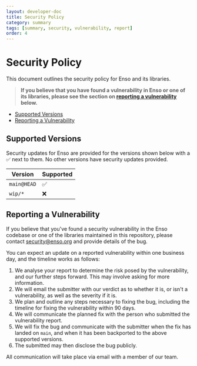 ```yaml
---
layout: developer-doc
title: Security Policy
category: summary
tags: [summary, security, vulnerability, report]
order: 4
---
```


# Security Policy

This document outlines the security policy for Enso and its libraries.

> **If you believe that you have found a vulnerability in Enso or one of its
> libraries, please see the section on
> [reporting a vulnerability](#reporting-a-vulnerability) below.**

<!-- MarkdownTOC levels="2" autolink="true" -->

- [Supported Versions](#supported-versions)
- [Reporting a Vulnerability](#reporting-a-vulnerability)

<!-- /MarkdownTOC -->

## Supported Versions

Security updates for Enso are provided for the versions shown below with a
:white_check_mark: next to them. No other versions have security updates
provided.

| Version     | Supported          |
| ----------- | ------------------ |
| `main@HEAD` | :white_check_mark: |
| `wip/*`     | :x:                |

## Reporting a Vulnerability

If you believe that you've found a security vulnerability in the Enso codebase
or one of the libraries maintained in this repository, please contact
[security@enso.org](mailto:security@enso.org) and provide details of the bug.

You can expect an update on a reported vulnerability within one business day,
and the timeline works as follows:

1. We analyse your report to determine the risk posed by the vulnerability, and
   our further steps forward. This may involve asking for more information.
2. We will email the submitter with our verdict as to whether it is, or isn't a
   vulnerability, as well as the severity if it is.
3. We plan and outline any steps necessary to fixing the bug, including the
   timeline for fixing the vulnerability within 90 days.
4. We will communicate the planned fix with the person who submitted the
   vulnerability report.
5. We will fix the bug and communicate with the submitter when the fix has
   landed on `main`, and when it has been backported to the above supported
   versions.
6. The submitted may then disclose the bug publicly.

All communication will take place via email with a member of our team.
